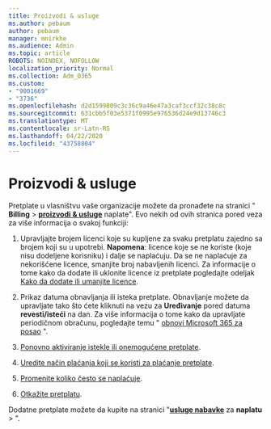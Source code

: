 ```yaml
---
title: Proizvodi & usluge
ms.author: pebaum
author: pebaum
manager: mnirkhe
ms.audience: Admin
ms.topic: article
ROBOTS: NOINDEX, NOFOLLOW
localization_priority: Normal
ms.collection: Adm_O365
ms.custom:
- "9001669"
- "3736"
ms.openlocfilehash: d2d1599809c3c36c9a46e47a3caf3ccf32c38c8c
ms.sourcegitcommit: 631cbb5f03e5371f0995e976536d24e9d13746c3
ms.translationtype: MT
ms.contentlocale: sr-Latn-RS
ms.lasthandoff: 04/22/2020
ms.locfileid: "43758804"
---
```

# <a name="products--services"></a>Proizvodi & usluge

Pretplate u vlasništvu vaše organizacije možete da pronađete na stranici " **Billing** > [**proizvodi & usluge**](https://go.microsoft.com/fwlink/p/?linkid=842054) naplate". Evo nekih od ovih stranica pored veza za više informacija o svakoj funkciji:

1. Upravljajte brojem licenci koje su kupljene za svaku pretplatu zajedno sa brojem koji su u upotrebi.  **Napomena**: licence koje se ne koriste (koje nisu dodeljene korisniku) i dalje se naplaćuju.  Da se ne naplaćuje za nekorišćene licence, smanjite broj nabavljenih licenci. Za informacije o tome kako da dodate ili uklonite licence iz pretplate pogledajte odeljak [Kako da dodate ili umanjite licence](https://docs.microsoft.com/alchemyinsights/how-to-add-or-reduce-licenses).

2. Prikaz datuma obnavljanja ili isteka pretplate.  Obnavljanje možete da upravljate tako što ćete kliknuti na vezu za **Uređivanje** pored datuma **revesti/isteći** na dan.  Za više informacija o tome kako da upravljate periodičnom obračunu, pogledajte temu " [obnovi Microsoft 365 za posao](https://go.microsoft.com/fwlink/?linkid=2119216) ".

3. [Ponovno aktiviranje istekle ili onemogućene pretplate](https://go.microsoft.com/fwlink/?linkid=2117519).

4. [Uredite način plaćanja koji se koristi za plaćanje pretplate](https://go.microsoft.com/fwlink/?linkid=2117167).

5. [Promenite koliko često se naplaćuje](https://go.microsoft.com/fwlink/?linkid=2119112).

6. [Otkažite pretplatu](https://go.microsoft.com/fwlink/?linkid=2119113).

Dodatne pretplate možete da kupite na stranici "[**usluge nabavke**](https://go.microsoft.com/fwlink/p/?linkid=868433) za **naplatu** > ".
